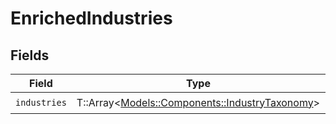 # EnrichedIndustries


## Fields

| Field                                                                                     | Type                                                                                      | Required                                                                                  | Description                                                                               |
| ----------------------------------------------------------------------------------------- | ----------------------------------------------------------------------------------------- | ----------------------------------------------------------------------------------------- | ----------------------------------------------------------------------------------------- |
| `industries`                                                                              | T::Array<[Models::Components::IndustryTaxonomy](../../models/shared/industrytaxonomy.md)> | :heavy_check_mark:                                                                        | N/A                                                                                       |